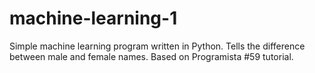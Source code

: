 # machine-learning-1

Simple machine learning program written in Python. Tells the difference between male and female names. Based on Programista #59 tutorial.
